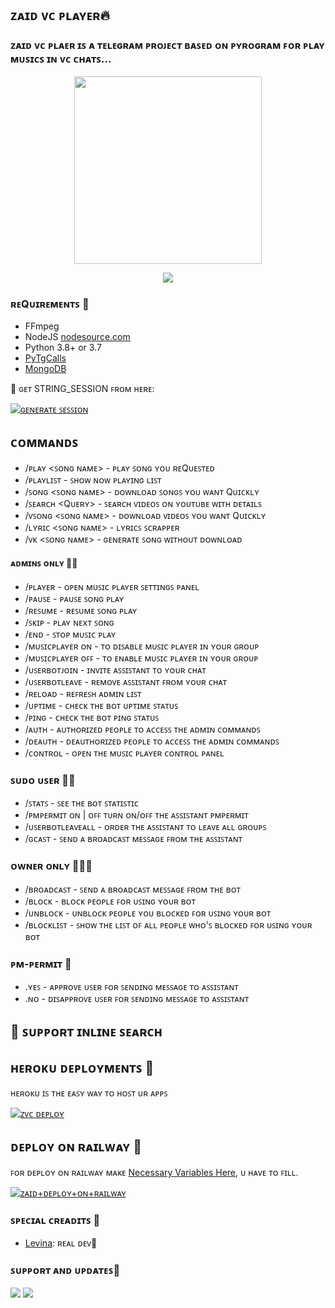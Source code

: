<h2 align="centre"> ᴢᴀɪᴅ ᴠᴄ ᴘʟᴀʏᴇʀ🔥</h2>

### ᴢᴀɪᴅ ᴠᴄ ᴘʟᴀᴇʀ ɪꜱ ᴀ ᴛᴇʟᴇɢʀᴀᴍ ᴘʀᴏᴊᴇᴄᴛ ʙᴀꜱᴇᴅ ᴏɴ ᴘʏʀᴏɢʀᴀᴍ ꜰᴏʀ ᴘʟᴀʏ ᴍᴜꜱɪᴄꜱ ɪɴ ᴠᴄ ᴄʜᴀᴛꜱ...

<p align="center"><a href="https://t.me/Zaid_Team1"><img src="https://telegra.ph/file/a5efad6976ca08e71ef69.png" width="300"></a></p>
<p align="center">
    <a href="https://www.python.org/" alt="made-with-python"> <img src="https://img.shields.io/badge/Made%20with-Python-black.svg?style=flat-square&logo=python&logoColor=blue&color=red" /></a>

<h3>ʀᴇQᴜɪʀᴇᴍᴇɴᴛꜱ 📝</h3>

- FFmpeg
- NodeJS [nodesource.com](https://nodesource.com/)
- Python 3.8+ or 3.7
- [PyTgCalls](https://github.com/pytgcalls/pytgcalls)
- [MongoDB](https://cloud.mongodb.com/)

🧪 ɢᴇᴛ STRING_SESSION ꜰʀᴏᴍ ʜᴇʀᴇ:

[![ɢᴇɴᴇʀᴀᴛᴇ ꜱᴇꜱꜱɪᴏɴ](https://img.shields.io/badge/repl.it-generateString-yellowgreen)](https://replit.com/@BoooCreative/StringSession-1#main.py)

## ᴄᴏᴍᴍᴀɴᴅꜱ 

- /ᴘʟᴀʏ <ꜱᴏɴɢ ɴᴀᴍᴇ> - ᴘʟᴀʏ ꜱᴏɴɢ ʏᴏᴜ ʀᴇQᴜᴇꜱᴛᴇᴅ
- /ᴘʟᴀʏʟɪꜱᴛ - ꜱʜᴏᴡ ɴᴏᴡ ᴘʟᴀʏɪɴɢ ʟɪꜱᴛ
- /ꜱᴏɴɢ <ꜱᴏɴɢ ɴᴀᴍᴇ> - ᴅᴏᴡɴʟᴏᴀᴅ ꜱᴏɴɢꜱ ʏᴏᴜ ᴡᴀɴᴛ Qᴜɪᴄᴋʟʏ
- /ꜱᴇᴀʀᴄʜ <Qᴜᴇʀʏ> - ꜱᴇᴀʀᴄʜ ᴠɪᴅᴇᴏꜱ ᴏɴ ʏᴏᴜᴛᴜʙᴇ ᴡɪᴛʜ ᴅᴇᴛᴀɪʟꜱ
- /ᴠꜱᴏɴɢ <ꜱᴏɴɢ ɴᴀᴍᴇ> - ᴅᴏᴡɴʟᴏᴀᴅ ᴠɪᴅᴇᴏꜱ ʏᴏᴜ ᴡᴀɴᴛ Qᴜɪᴄᴋʟʏ
- /ʟʏʀɪᴄ <ꜱᴏɴɢ ɴᴀᴍᴇ> - ʟʏʀɪᴄꜱ ꜱᴄʀᴀᴘᴘᴇʀ
- /ᴠᴋ <ꜱᴏɴɢ ɴᴀᴍᴇ> - ɢᴇɴᴇʀᴀᴛᴇ ꜱᴏɴɢ ᴡɪᴛʜᴏᴜᴛ ᴅᴏᴡɴʟᴏᴀᴅ

#### ᴀᴅᴍɪɴꜱ ᴏɴʟʏ 👷‍♂️
- /ᴘʟᴀʏᴇʀ - ᴏᴘᴇɴ ᴍᴜꜱɪᴄ ᴘʟᴀʏᴇʀ ꜱᴇᴛᴛɪɴɢꜱ ᴘᴀɴᴇʟ
- /ᴘᴀᴜꜱᴇ - ᴘᴀᴜꜱᴇ ꜱᴏɴɢ ᴘʟᴀʏ
- /ʀᴇꜱᴜᴍᴇ - ʀᴇꜱᴜᴍᴇ ꜱᴏɴɢ ᴘʟᴀʏ
- /ꜱᴋɪᴘ - ᴘʟᴀʏ ɴᴇxᴛ ꜱᴏɴɢ
- /ᴇɴᴅ - ꜱᴛᴏᴘ ᴍᴜꜱɪᴄ ᴘʟᴀʏ
- /ᴍᴜꜱɪᴄᴘʟᴀʏᴇʀ ᴏɴ - ᴛᴏ ᴅɪꜱᴀʙʟᴇ ᴍᴜꜱɪᴄ ᴘʟᴀʏᴇʀ ɪɴ ʏᴏᴜʀ ɢʀᴏᴜᴘ
- /ᴍᴜꜱɪᴄᴘʟᴀʏᴇʀ ᴏꜰꜰ - ᴛᴏ ᴇɴᴀʙʟᴇ ᴍᴜꜱɪᴄ ᴘʟᴀʏᴇʀ ɪɴ ʏᴏᴜʀ ɢʀᴏᴜᴘ
- /ᴜꜱᴇʀʙᴏᴛᴊᴏɪɴ - ɪɴᴠɪᴛᴇ ᴀꜱꜱɪꜱᴛᴀɴᴛ ᴛᴏ ʏᴏᴜʀ ᴄʜᴀᴛ
- /ᴜꜱᴇʀʙᴏᴛʟᴇᴀᴠᴇ - ʀᴇᴍᴏᴠᴇ ᴀꜱꜱɪꜱᴛᴀɴᴛ ꜰʀᴏᴍ ʏᴏᴜʀ ᴄʜᴀᴛ
- /ʀᴇʟᴏᴀᴅ - ʀᴇꜰʀᴇꜱʜ ᴀᴅᴍɪɴ ʟɪꜱᴛ
- /ᴜᴘᴛɪᴍᴇ - ᴄʜᴇᴄᴋ ᴛʜᴇ ʙᴏᴛ ᴜᴘᴛɪᴍᴇ ꜱᴛᴀᴛᴜꜱ
- /ᴘɪɴɢ - ᴄʜᴇᴄᴋ ᴛʜᴇ ʙᴏᴛ ᴘɪɴɢ ꜱᴛᴀᴛᴜꜱ
- /ᴀᴜᴛʜ - ᴀᴜᴛʜᴏʀɪᴢᴇᴅ ᴘᴇᴏᴘʟᴇ ᴛᴏ ᴀᴄᴄᴇꜱꜱ ᴛʜᴇ ᴀᴅᴍɪɴ ᴄᴏᴍᴍᴀɴᴅꜱ
- /ᴅᴇᴀᴜᴛʜ - ᴅᴇᴀᴜᴛʜᴏʀɪᴢᴇᴅ ᴘᴇᴏᴘʟᴇ ᴛᴏ ᴀᴄᴄᴇꜱꜱ ᴛʜᴇ ᴀᴅᴍɪɴ ᴄᴏᴍᴍᴀɴᴅꜱ
- /ᴄᴏɴᴛʀᴏʟ - ᴏᴘᴇɴ ᴛʜᴇ ᴍᴜꜱɪᴄ ᴘʟᴀʏᴇʀ ᴄᴏɴᴛʀᴏʟ ᴘᴀɴᴇʟ

### ꜱᴜᴅᴏ ᴜꜱᴇʀ 🧙‍♂️
- /ꜱᴛᴀᴛꜱ - ꜱᴇᴇ ᴛʜᴇ ʙᴏᴛ ꜱᴛᴀᴛɪꜱᴛɪᴄ
- /ᴘᴍᴘᴇʀᴍɪᴛ ᴏɴ | ᴏꜰꜰ ᴛᴜʀɴ ᴏɴ/ᴏꜰꜰ ᴛʜᴇ ᴀꜱꜱɪꜱᴛᴀɴᴛ ᴘᴍᴘᴇʀᴍɪᴛ
- /ᴜꜱᴇʀʙᴏᴛʟᴇᴀᴠᴇᴀʟʟ - ᴏʀᴅᴇʀ ᴛʜᴇ ᴀꜱꜱɪꜱᴛᴀɴᴛ ᴛᴏ ʟᴇᴀᴠᴇ ᴀʟʟ ɢʀᴏᴜᴘꜱ
- /ɢᴄᴀꜱᴛ - ꜱᴇɴᴅ ᴀ ʙʀᴏᴀᴅᴄᴀꜱᴛ ᴍᴇꜱꜱᴀɢᴇ ꜰʀᴏᴍ ᴛʜᴇ ᴀꜱꜱɪꜱᴛᴀɴᴛ

### ᴏᴡɴᴇʀ ᴏɴʟʏ 👨🏻‍✈️
- /ʙʀᴏᴀᴅᴄᴀꜱᴛ - ꜱᴇɴᴅ ᴀ ʙʀᴏᴀᴅᴄᴀꜱᴛ ᴍᴇꜱꜱᴀɢᴇ ꜰʀᴏᴍ ᴛʜᴇ ʙᴏᴛ
- /ʙʟᴏᴄᴋ - ʙʟᴏᴄᴋ ᴘᴇᴏᴘʟᴇ ꜰᴏʀ ᴜꜱɪɴɢ ʏᴏᴜʀ ʙᴏᴛ
- /ᴜɴʙʟᴏᴄᴋ - ᴜɴʙʟᴏᴄᴋ ᴘᴇᴏᴘʟᴇ ʏᴏᴜ ʙʟᴏᴄᴋᴇᴅ ꜰᴏʀ ᴜꜱɪɴɢ ʏᴏᴜʀ ʙᴏᴛ
- /ʙʟᴏᴄᴋʟɪꜱᴛ - ꜱʜᴏᴡ ᴛʜᴇ ʟɪꜱᴛ ᴏꜰ ᴀʟʟ ᴘᴇᴏᴘʟᴇ ᴡʜᴏ'ꜱ ʙʟᴏᴄᴋᴇᴅ ꜰᴏʀ ᴜꜱɪɴɢ ʏᴏᴜʀ ʙᴏᴛ

### ᴘᴍ-ᴘᴇʀᴍɪᴛ 💬
- .ʏᴇꜱ - ᴀᴘᴘʀᴏᴠᴇ ᴜꜱᴇʀ ꜰᴏʀ ꜱᴇɴᴅɪɴɢ ᴍᴇꜱꜱᴀɢᴇ ᴛᴏ ᴀꜱꜱɪꜱᴛᴀɴᴛ
- .ɴᴏ - ᴅɪꜱᴀᴘᴘʀᴏᴠᴇ ᴜꜱᴇʀ ꜰᴏʀ ꜱᴇɴᴅɪɴɢ ᴍᴇꜱꜱᴀɢᴇ ᴛᴏ ᴀꜱꜱɪꜱᴛᴀɴᴛ

## 🔎 ꜱᴜᴘᴘᴏʀᴛ ɪɴʟɪɴᴇ ꜱᴇᴀʀᴄʜ

## ʜᴇʀᴏᴋᴜ ᴅᴇᴘʟᴏʏᴍᴇɴᴛꜱ 💜
ʜᴇʀᴏᴋᴜ ɪꜱ ᴛʜᴇ ᴇᴀꜱʏ ᴡᴀʏ ᴛᴏ ʜᴏꜱᴛ ᴜʀ ᴀᴘᴘꜱ

[![ᴢᴠᴄ ᴅᴇᴘʟᴏʏ](https://www.herokucdn.com/deploy/button.svg)](https://heroku.com/deploy?template=https://github.com/Itsunknown-12/Zaid-Vc-Player)

## ᴅᴇᴘʟᴏʏ ᴏɴ ʀᴀɪʟᴡᴀʏ 🚄
ꜰᴏʀ ᴅᴇᴘʟᴏʏ ᴏɴ ʀᴀɪʟᴡᴀʏ ᴍᴀᴋᴇ [Necessary Variables Here](https://github.com/VENOMxCRAZY/Zaid-Vc-Player), ᴜ ʜᴀᴠᴇ ᴛᴏ ꜰɪʟʟ.

[![ᴢᴀɪᴅ+ᴅᴇᴘʟᴏʏ+ᴏɴ+ʀᴀɪʟᴡᴀʏ](https://railway.app/button.svg)](https://railway.app/new/template?template=https://github.com/Itsunknown-12/Zaid-Vc-Player&envs=SESSION_NAME,BOT_TOKEN,BOT_USERNAME,BOT_NAME,GROUP_SUPPORT,ASSISTANT_NAME,OWNER_NAME,OWNER_ID,DATABASE_URL,LOG_CHANNEL,BROADCAST_AS_COPY,UPDATES_CHANNEL,API_ID,API_HASH,PMPERMIT,SUDO_USERS,DURATION_LIMIT,)

### ꜱᴘᴇᴄɪᴀʟ ᴄʀᴇᴀᴅɪᴛꜱ 💖
- [Levina](https://github.com/levina-lab): ʀᴇᴀʟ ᴅᴇᴠ💞



### ꜱᴜᴘᴘᴏʀᴛ ᴀɴᴅ ᴜᴘᴅᴀᴛᴇꜱ🎑
<a href="https://t.me/Zaid_Updates"><img src="https://img.shields.io/badge/Join-Group%20Support-blue.svg?style=for-the-badge&logo=Telegram"></a> <a href="https://t.me/Zaid_Updates"><img src="https://img.shields.io/badge/Join-Updates%20Channel-blue.svg?style=for-the-badge&logo=Telegram"></a>
